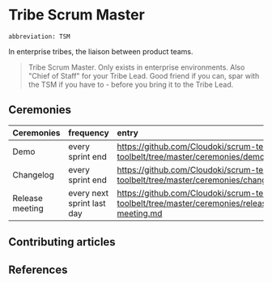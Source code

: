 # Tribe Scrum Master
`abbreviation: TSM`

In enterprise tribes, the liaison between product teams.

> Tribe Scrum Master. Only exists in enterprise environments. Also "Chief of Staff" for your Tribe Lead. Good friend if you can, spar with the TSM if you have to - before you bring it to the Tribe Lead.

## Ceremonies

Ceremonies | frequency | entry
:---|:---|:---
Demo | every sprint end | https://github.com/Cloudoki/scrum-team-toolbelt/tree/master/ceremonies/demo.md
Changelog | every sprint end | https://github.com/Cloudoki/scrum-team-toolbelt/tree/master/ceremonies/changelog.md
Release meeting | every next sprint last day |https://github.com/Cloudoki/scrum-team-toolbelt/tree/master/ceremonies/release-meeting.md

## Contributing articles

## References
